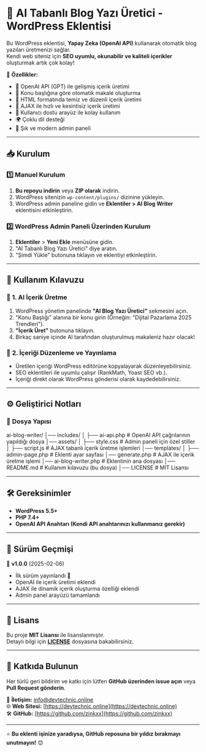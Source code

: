 # 📜 AI Tabanlı Blog Yazı Üretici - WordPress Eklentisi

Bu WordPress eklentisi, **Yapay Zeka (OpenAI API)** kullanarak otomatik blog yazıları üretmenizi sağlar.  
Kendi web siteniz için **SEO uyumlu, okunabilir ve kaliteli içerikler** oluşturmak artık çok kolay!  

🚀 **Özellikler:**
- 🧠 OpenAI API (GPT) ile gelişmiş içerik üretimi  
- 🎯 Konu başlığına göre otomatik makale oluşturma  
- 📝 HTML formatında temiz ve düzenli içerik üretimi  
- 🔄 AJAX ile hızlı ve kesintisiz içerik üretimi  
- 📌 Kullanıcı dostu arayüz ile kolay kullanım  
- 🌍 Çoklu dil desteği  
- 🎨 Şık ve modern admin paneli  

---

## 📥 **Kurulum**

### 1️⃣ **Manuel Kurulum**  
1. **Bu repoyu indirin** veya **ZIP olarak** indirin.  
2. WordPress sitenizin `wp-content/plugins/` dizinine yükleyin.  
3. WordPress admin paneline gidin ve **Eklentiler > AI Blog Writer** eklentisini etkinleştirin.  

### 2️⃣ **WordPress Admin Paneli Üzerinden Kurulum**  
1. **Eklentiler** > **Yeni Ekle** menüsüne gidin.  
2. "AI Tabanlı Blog Yazı Üretici" diye aratın.  
3. "Şimdi Yükle" butonuna tıklayın ve eklentiyi etkinleştirin.  

---

## 🚀 **Kullanım Kılavuzu**  

### 🔹 **1. AI İçerik Üretme**  
1. WordPress yönetim panelinde **"AI Blog Yazı Üretici"** sekmesini açın.  
2. "Konu Başlığı" alanına bir konu girin (Örneğin: "Dijital Pazarlama 2025 Trendleri").  
3. **"İçerik Üret"** butonuna tıklayın.  
4. Birkaç saniye içinde AI tarafından oluşturulmuş makaleniz hazır olacak!  

### 🔹 **2. İçeriği Düzenleme ve Yayınlama**  
- Üretilen içeriği WordPress editörüne kopyalayarak düzenleyebilirsiniz.  
- SEO eklentileri ile uyumlu çalışır (RankMath, Yoast SEO vb.).  
- İçeriği direkt olarak WordPress gönderisi olarak kaydedebilirsiniz.  

---

## ⚙ **Geliştirici Notları**

### 📂 **Dosya Yapısı**
ai-blog-writer/ │── includes/ │ ├── ai-api.php # OpenAI API çağrılarının yapıldığı dosya │── assets/ │ ├── style.css # Admin paneli için özel stiller │ ├── script.js # AJAX tabanlı içerik üretme işlemleri │── templates/ │ ├── admin-page.php # Eklenti ayar sayfası │── generate.php # AJAX ile içerik üretme işlemi │── ai-blog-writer.php # Eklentinin ana dosyası │── README.md # Kullanım kılavuzu (bu dosya) │── LICENSE # MIT Lisansı

---

## 🛠 **Gereksinimler**
- **WordPress 5.5+**  
- **PHP 7.4+**  
- **OpenAI API Anahtarı (Kendi API anahtarınızı kullanmanız gerekir)**  

---

## 📌 **Sürüm Geçmişi**
🔹 **v1.0.0** (2025-02-06)  
- İlk sürüm yayınlandı 🎉  
- OpenAI ile içerik üretimi eklendi  
- AJAX ile dinamik içerik oluşturma özelliği eklendi  
- Admin panel arayüzü tamamlandı  

---

## 📝 **Lisans**
Bu proje **MIT Lisansı** ile lisanslanmıştır.  
Detaylı bilgi için **[LICENSE](./LICENSE)** dosyasına bakabilirsiniz.  

---

## 👥 **Katkıda Bulunun**
Her türlü geri bildirim ve katkı için lütfen **GitHub üzerinden issue açın** veya **Pull Request gönderin**.  

📧 **İletişim:** [info@devtechnic.online](mailto:info@devtechnic.online)  
🌐 **Web Sitesi:** [https://devtechnic.online](https://devtechnic.online)  
🛠 **GitHub:** [https://github.com/zinkxx](https://github.com/zinkxx)  

---

⭐ **Bu eklenti işinize yaradıysa, GitHub reposuna bir yıldız bırakmayı unutmayın!** 😊  

